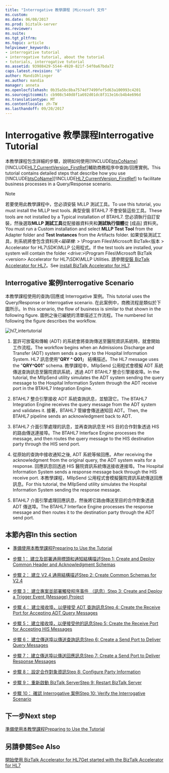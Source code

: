 ```yaml
---
title: "Interrogative 教學課程 |Microsoft 文件"
ms.custom: 
ms.date: 06/08/2017
ms.prod: biztalk-server
ms.reviewer: 
ms.suite: 
ms.tgt_pltfrm: 
ms.topic: article
helpviewer_keywords:
- interrogative tutorial
- interrogative tutorial, about the tutorial
- tutorials, interrogative tutorial
ms.assetid: 93988429-5544-4920-821f-54f0a67bda72
caps.latest.revision: "8"
author: MandiOhlinger
ms.author: mandia
manager: anneta
ms.openlocfilehash: 0b35a5bc8ba7574df7499fef5d63a100993c4201
ms.sourcegitcommit: cb908c540d8f1a692d01dc8f313e16cb4b4e696d
ms.translationtype: MT
ms.contentlocale: zh-TW
ms.lasthandoff: 09/20/2017
---
```

# <a name="interrogative-tutorial"></a><span data-ttu-id="02c5f-102">Interrogative 教學課程</span><span class="sxs-lookup"><span data-stu-id="02c5f-102">Interrogative Tutorial</span></span>
<span data-ttu-id="02c5f-103">本教學課程包含詳細的步驟，說明如何使用[!INCLUDE[btsCoName](../../includes/btsconame-md.md)][!INCLUDE[HL7_CurrentVersion_FirstRef](../../includes/hl7-currentversion-firstref-md.md)]輔助商務程序中查詢/回應實例。</span><span class="sxs-lookup"><span data-stu-id="02c5f-103">This tutorial contains detailed steps that describe how you use [!INCLUDE[btsCoName](../../includes/btsconame-md.md)][!INCLUDE[HL7_CurrentVersion_FirstRef](../../includes/hl7-currentversion-firstref-md.md)] to facilitate business processes in a Query/Response scenario.</span></span>  
  
> [!NOTE]
>  <span data-ttu-id="02c5f-104">若要使用此教學課程中，您必須安裝 MLLP 測試工具。</span><span class="sxs-lookup"><span data-stu-id="02c5f-104">To use this tutorial, you must install the MLLP test tools.</span></span> <span data-ttu-id="02c5f-105">典型安裝 BTAHL7 不會安裝這些工具。</span><span class="sxs-lookup"><span data-stu-id="02c5f-105">These tools are not installed by a Typical installation of BTAHL7.</span></span> <span data-ttu-id="02c5f-106">您必須執行自訂安裝，然後選取**MLLP 測試工具**從配接器資料夾和**測試執行個體**從 [成品] 資料夾。</span><span class="sxs-lookup"><span data-stu-id="02c5f-106">You must run a Custom installation and select **MLLP Test Tool** from the Adapter folder and **Test Instances** from the Artifacts folder.</span></span> <span data-ttu-id="02c5f-107">如果安裝測試工具，則系統將會包含資料夾\<*磁碟機*: > \Program Files\Microsoft BizTalk\<版本 > Accelerator for HL7\SDK\MLLP 公用程式。</span><span class="sxs-lookup"><span data-stu-id="02c5f-107">If the test tools are installed, your system will contain the folder \<*drive*:>\Program Files\Microsoft BizTalk \<version> Accelerator for HL7\SDK\MLLP Utilities.</span></span> <span data-ttu-id="02c5f-108">請參閱[安裝 BizTalk Accelerator for HL7](../../adapters-and-accelerators/accelerator-hl7/install-biztalk-accelerator-for-hl7.md)。</span><span class="sxs-lookup"><span data-stu-id="02c5f-108">See [install BizTalk Accelerator for HL7](../../adapters-and-accelerators/accelerator-hl7/install-biztalk-accelerator-for-hl7.md).</span></span>  
  
## <a name="interrogative-scenario"></a><span data-ttu-id="02c5f-109">Interrogative 案例</span><span class="sxs-lookup"><span data-stu-id="02c5f-109">Interrogative Scenario</span></span>  
 <span data-ttu-id="02c5f-110">本教學課程使用的查詢/回應或 Interrogative 案例。</span><span class="sxs-lookup"><span data-stu-id="02c5f-110">This tutorial uses the Query/Response or Interrogative scenario.</span></span> <span data-ttu-id="02c5f-111">在此案例中，商務流程是類似於下圖所示。</span><span class="sxs-lookup"><span data-stu-id="02c5f-111">In this scenario, the flow of business is similar to that shown in the following figure.</span></span> <span data-ttu-id="02c5f-112">圖例之後已編號的清單描述工作流程。</span><span class="sxs-lookup"><span data-stu-id="02c5f-112">The numbered list following the figure describes the workflow.</span></span>  
  
 ![](../../adapters-and-accelerators/accelerator-hl7/media/hl7-intertutorial.gif "hl7_intertutorial")  
  
1.  <span data-ttu-id="02c5f-113">當許可放電和傳輸 (ADT) 的系統會將查詢傳送至醫院資訊系統時，就會開始工作流程。</span><span class="sxs-lookup"><span data-stu-id="02c5f-113">The workflow begins when an Admissions Discharge and Transfer (ADT) system sends a query to the Hospital Information System.</span></span> <span data-ttu-id="02c5f-114">HL7 訊息使用"**QRY ^ Q01**」 結構描述。</span><span class="sxs-lookup"><span data-stu-id="02c5f-114">The HL7 message uses the "**QRY^Q01**" schema.</span></span> <span data-ttu-id="02c5f-115">教學課程中，MllpSend 公用程式會模擬 ADT 系統傳送查詢訊息至醫院資訊系統，透過 ADT BTAHL7 整合引擎接收埠。</span><span class="sxs-lookup"><span data-stu-id="02c5f-115">In the tutorial, the MllpSend utility simulates the ADT system sending the query message to the Hospital Information System through the ADT receive port in the BTAHL7 Integration Engine.</span></span>  
  
2.  <span data-ttu-id="02c5f-116">BTAHL7 整合引擎接收 ADT 系統查詢訊息，並驗證它。</span><span class="sxs-lookup"><span data-stu-id="02c5f-116">The BTAHL7 Integration Engine receives the query message from the ADT system and validates it.</span></span> <span data-ttu-id="02c5f-117">接著，BTAHL7 管線會傳送通知回 ADT。</span><span class="sxs-lookup"><span data-stu-id="02c5f-117">Then, the BTAHL7 pipeline sends an acknowledgment back to ADT.</span></span>  
  
3.  <span data-ttu-id="02c5f-118">BTAHL7 介面引擎處理的訊息，並再查詢訊息至 HIS 目的合作對象透過 HIS 的路由傳送連接埠。</span><span class="sxs-lookup"><span data-stu-id="02c5f-118">The BTAHL7 Interface Engine processes the message, and then routes the query message to the HIS destination party through the HIS send port.</span></span>  
  
4.  <span data-ttu-id="02c5f-119">從原始的查詢中接收通知之後, ADT 系統等候回應。</span><span class="sxs-lookup"><span data-stu-id="02c5f-119">After receiving the acknowledgment from the original query, the ADT system waits for a response.</span></span> <span data-ttu-id="02c5f-120">回應訊息回透過 HIS 醫院資訊系統傳送接收連接埠。</span><span class="sxs-lookup"><span data-stu-id="02c5f-120">The Hospital Information System sends a response message back through the HIS receive port.</span></span> <span data-ttu-id="02c5f-121">本教學課程，MllpSend 公用程式會模擬醫院資訊系統傳送回應訊息。</span><span class="sxs-lookup"><span data-stu-id="02c5f-121">For this tutorial, the MllpSend utility simulates the Hospital Information System sending the response message.</span></span>  
  
5.  <span data-ttu-id="02c5f-122">BTAHL7 介面引擎處理回應訊息，然後將它路由傳送至目的合作對象透過 ADT 傳送埠。</span><span class="sxs-lookup"><span data-stu-id="02c5f-122">The BTAHL7 Interface Engine processes the response message and then routes it to the destination party through the ADT send port.</span></span>  
  
## <a name="in-this-section"></a><span data-ttu-id="02c5f-123">本節內容</span><span class="sxs-lookup"><span data-stu-id="02c5f-123">In this section</span></span>  
  
-   [<span data-ttu-id="02c5f-124">準備使用本教學課程</span><span class="sxs-lookup"><span data-stu-id="02c5f-124">Preparing to Use the Tutorial</span></span>](../../adapters-and-accelerators/accelerator-hl7/preparing-to-use-the-tutorial-hl7-main.md)  
  
-   [<span data-ttu-id="02c5f-125">步驟 1： 建立及部署通用標頭和通知結構描述</span><span class="sxs-lookup"><span data-stu-id="02c5f-125">Step 1: Create and Deploy Common Header and Acknowledgment Schemas</span></span>](../../adapters-and-accelerators/accelerator-hl7/step-1-create-and-deploy-common-header-and-acknowledgment-schemas.md)  
  
-   [<span data-ttu-id="02c5f-126">步驟 2： 建立 V2.4 通用結構描述</span><span class="sxs-lookup"><span data-stu-id="02c5f-126">Step 2: Create Common Schemas for V2.4</span></span>](../../adapters-and-accelerators/accelerator-hl7/step-2-create-common-schemas-for-v2-4.md)  
  
-   [<span data-ttu-id="02c5f-127">步驟 3： 建立專案並部署觸發程序事件 （訊息）</span><span class="sxs-lookup"><span data-stu-id="02c5f-127">Step 3: Create and Deploy a Trigger Event (Message) Project</span></span>](../../adapters-and-accelerators/accelerator-hl7/step-3-create-and-deploy-a-trigger-event-message-project-hl7-main.md)  
  
-   [<span data-ttu-id="02c5f-128">步驟 4： 建立接收埠，以便接受 ADT 查詢訊息</span><span class="sxs-lookup"><span data-stu-id="02c5f-128">Step 4: Create the Receive Port for Accepting ADT Query Messages</span></span>](../../adapters-and-accelerators/accelerator-hl7/step-4-create-the-receive-port-for-accepting-adt-query-messages.md)  
  
-   [<span data-ttu-id="02c5f-129">步驟 5： 建立接收埠，以便接受他的訊息</span><span class="sxs-lookup"><span data-stu-id="02c5f-129">Step 5: Create the Receive Port for Accepting HIS Messages</span></span>](../../adapters-and-accelerators/accelerator-hl7/step-5-create-the-receive-port-for-accepting-his-messages.md)  
  
-   [<span data-ttu-id="02c5f-130">步驟 6： 建立傳送埠以傳送查詢訊息</span><span class="sxs-lookup"><span data-stu-id="02c5f-130">Step 6: Create a Send Port to Deliver Query Messages</span></span>](../../adapters-and-accelerators/accelerator-hl7/step-6-create-a-send-port-to-deliver-query-messages.md)  
  
-   [<span data-ttu-id="02c5f-131">步驟 7： 建立傳送埠以傳送回應訊息</span><span class="sxs-lookup"><span data-stu-id="02c5f-131">Step 7: Create a Send Port to Deliver Response Messages</span></span>](../../adapters-and-accelerators/accelerator-hl7/step-7-create-a-send-port-to-deliver-response-messages.md)  
  
-   [<span data-ttu-id="02c5f-132">步驟 8： 設定合作對象資訊</span><span class="sxs-lookup"><span data-stu-id="02c5f-132">Step 8: Configure Party Information</span></span>](../../adapters-and-accelerators/accelerator-hl7/step-8-configure-party-information-hl7-main.md)  
  
-   [<span data-ttu-id="02c5f-133">步驟 9： 重新啟動 BizTalk Server</span><span class="sxs-lookup"><span data-stu-id="02c5f-133">Step 9: Restart BizTalk Server</span></span>](../../adapters-and-accelerators/accelerator-hl7/step-9-restart-biztalk-server-hl7-main.md)  
  
-   [<span data-ttu-id="02c5f-134">步驟 10： 確認 Interrogative 案例</span><span class="sxs-lookup"><span data-stu-id="02c5f-134">Step 10: Verify the Interrogative Scenario</span></span>](../../adapters-and-accelerators/accelerator-hl7/step-10-verify-the-interrogative-scenario.md)  

## <a name="next-step"></a><span data-ttu-id="02c5f-135">下一步</span><span class="sxs-lookup"><span data-stu-id="02c5f-135">Next step</span></span>  
 [<span data-ttu-id="02c5f-136">準備使用本教學課程</span><span class="sxs-lookup"><span data-stu-id="02c5f-136">Preparing to Use the Tutorial</span></span>](../../adapters-and-accelerators/accelerator-hl7/preparing-to-use-the-tutorial-hl7-main.md)
  
## <a name="see-also"></a><span data-ttu-id="02c5f-137">另請參閱</span><span class="sxs-lookup"><span data-stu-id="02c5f-137">See Also</span></span>  
[<span data-ttu-id="02c5f-138">開始使用 BizTalk Accelerator for HL7</span><span class="sxs-lookup"><span data-stu-id="02c5f-138">Get started with the BizTalk Accelerator for HL7</span></span>](../../adapters-and-accelerators/accelerator-hl7/get-started-with-the-biztalk-accelerator-for-hl7.md)